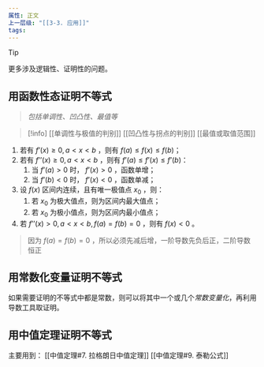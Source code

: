 ```yaml
---
属性: 正文
上一层级: "[[3-3. 应用]]"
tags: 
---
```


> [!tip] 
> 更多涉及逻辑性、证明性的问题。

## 用函数性态证明不等式

> *包括单调性、凹凸性、最值等*

> [!info] 
> [[单调性与极值的判别]]
> [[凹凸性与拐点的判别]]
> [[最值或取值范围]]

1. 若有 $f’(x) \ge 0, a<x<b$ ，则有 $f(a) \le f(x) \le f(b)$；
2. 若有 $f’’(x) \ge 0, a<x<b$ ，则有 $f’(a) \le f’(x) \le f’(b)$：
	1. 当 $f’(a)>0$ 时， $f’(x)>0$ ，函数单增；
	2. 当 $f’(b)<0$ 时， $f’(x)<0$ ，函数单减；
3. 设 $f(x)$ 区间内连续，且有唯一极值点 $x_0$ ，则：
	1. 若 $x_0$ 为极大值点，则为区间内最大值点；
	2. 若 $x_0$ 为极小值点，则为区间内最小值点；
4. 若 $f’’(x)>0, a<x<b, f(a)=f(b)=0$ ，则有 $f(x)<0$ 。
> 因为 $f(a)=f(b)=0$ ，所以必须先减后增，一阶导数先负后正，二阶导数恒正


## 用常数化变量证明不等式

如果需要证明的不等式中都是常数，则可以将其中一个或几个*常数变量化*，再利用导数工具取证明。

## 用中值定理证明不等式

主要用到：
[[中值定理#7. 拉格朗日中值定理]]
[[中值定理#9. 泰勒公式]]